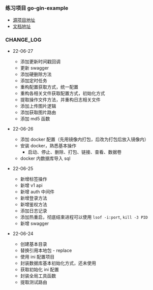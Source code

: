 ### 练习项目 go-gin-example

* [源项目地址](https://github.com/EDDYCJY/go-gin-example/blob/master/README_ZH.md)
* [文档地址](https://eddycjy.com/posts/go/gin/2018-02-11-api-01/)

### CHANGE_LOG

- 22-06-27
  - 添加更新时间戳回调
  - 更新 swagger
  - 添加硬删除方法
  - 添加定时任务
  - 重构配置获取方式，统一配置
  - 重构各相关文件获取配置方式，初始化方式
  - 提取操作文件方法，并重构日志相关文件
  - 添加上传图片逻辑
  - 添加获取图片路由
  - 添加 md5 函数

- 22-06-26
  - 添加 docker 配置（先用镜像内打包，后改为打包后放入镜像内）
  - 安装 docker，熟悉基本操作
    - 启动、停止、删除、打包、链接、查看、数据卷
  - docker 内数据库导入 sql

- 22-06-25
  - 新增标签操作
  - 新增 v1 api
  - 新增 auth 中间件
  - 新增登录方法
  - 新增鉴权方法
  - 添加日志记录
  - 添加热重启，彻底结束进程可以使用 `lsof -i:port`, `kill -3 PID`
  - 新增 swagger

- 22-06-24  
  - 创建基本目录
  - 替换引用本地包 - replace
  - 使用 ini 配置项目
  - 封装数据库基本初始化方式，还未使用
  - 获取初始化 ini 配置
  - 封装全局工具函数
  - 提取测试路由